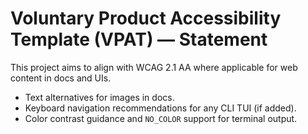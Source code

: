 <!-- SPDX-License-Identifier: Apache-2.0 -->
# Voluntary Product Accessibility Template (VPAT) — Statement

This project aims to align with WCAG 2.1 AA where applicable for web content in docs and UIs.
- Text alternatives for images in docs.
- Keyboard navigation recommendations for any CLI TUI (if added).
- Color contrast guidance and `NO_COLOR` support for terminal output.
